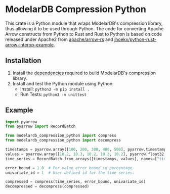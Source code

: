 # ModelarDB Compression Python
This crate is a Python module that wraps ModelarDB's compression library, thus
allowing it to be used through Python. The code for converting Apache Arrow
constructs from Python to Rust and Rust to Python is based on code released
under Apache2 from
[apache/arrow-rs](https://github.com/apache/arrow-rs/blob/master/arrow/src/pyarrow.rs)
and
[jhoekx/python-rust-arrow-interop-example](https://github.com/jhoekx/python-rust-arrow-interop-example/blob/master/src/lib.rs).

## Installation
1. Install the [dependencies](/docs/user/README.md#installation) required to build ModelarDB's compression library.
2. Install and test the Python module using Python:
   * Install: `python3 -m pip install .`
   * Run Tests: `python3 -m unittest`

## Example
```python
import pyarrow
from pyarrow import RecordBatch

from modelardb_compression_python import compress
from modelardb_compression_python import decompress

timestamps = pyarrow.array([100, 200, 300, 400, 500], pyarrow.timestamp('ms'))
values = pyarrow.array([10.2, 10.3, 10.2, 10.3, 10.2], pyarrow.float32())
time_series = RecordBatch.from_arrays([timestamps, values], names=["timestamps", "values"])

error_bound = 1.0  # Per value error bound in percentage.
univariate_id = 1  # User-defined id for the time series.

compressed = compress(time_series, error_bound, univariate_id)
decompressed = decompress(compressed)
```